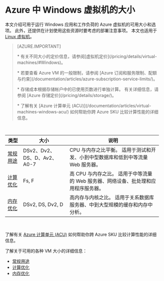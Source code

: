 <properties
    pageTitle="Azure 中的 Windows VM 大小 | Azure"
    description="列出 Azure 中 Windows 虚拟机的不同可用大小。"
    services="virtual-machines-windows"
    documentationcenter=""
    author="cynthn"
    manager="timlt"
    editor=""
    tags="azure-resource-manager,azure-service-management" />
<tags
    ms.assetid="aabf0d30-04eb-4d34-b44a-69f8bfb84f22"
    ms.service="virtual-machines-windows"
    ms.devlang="na"
    ms.topic="article"
    ms.tgt_pltfrm="vm-windows"
    ms.workload="infrastructure-services"
    ms.date="03/22/2017"
    wacn.date="05/15/2017"
    ms.author="cynthn"
    ms.translationtype="Human Translation"
    ms.sourcegitcommit="457fc748a9a2d66d7a2906b988e127b09ee11e18"
    ms.openlocfilehash="e1cde06ebf28d97945cf665f1a96027ec4764596"
    ms.contentlocale="zh-cn"
    ms.lasthandoff="05/05/2017" />

# <a name="sizes-for-windows-virtual-machines-in-azure"></a>Azure 中 Windows 虚拟机的大小

本文介绍可用于运行 Windows 应用和工作负荷的 Azure 虚拟机的可用大小和选项。 此外，还提供在计划使用这些资源时要考虑的部署注意事项。  本文也适用于 [Linux 虚拟机](/documentation/articles/virtual-machines-linux-sizes/)。

> [AZURE.IMPORTANT]
><p>* 有关不同大小的定价信息，请参阅[虚拟机定价](/pricing/details/virtual-machines/#Windows)。 
><p>* 若要查看 Azure VM 的一般限制，请参阅 [Azure 订阅和服务限制、配额与约束](/documentation/articles/azure-subscription-service-limits/)。
><p>* 存储成本根据存储帐户中的已使用页数进行单独计算。 有关详细信息，请参阅 [Azure 存储定价](/pricing/details/storage/)。
><p>* 了解有关 [Azure 计算单元 (ACU)](/documentation/articles/virtual-machines-windows-acu/) 如何帮助你跨 Azure SKU 比较计算性能的详细信息。
>
>
<br>    

| 类型                     | 大小           |    说明       |
|--------------------------|-------------------|------------------------------------------------------------------------------------------------------------------------------------|
| [常规用途](/documentation/articles/virtual-machines-windows-sizes-general/)          | DSv2、Dv2、DS、D、Av2、A0-7 | CPU 与内存之比平衡。 适用于测试和开发、小到中型数据库和低到中等流量 Web 服务器。 |
| [计算优化](/documentation/articles/virtual-machines-windows-sizes-compute/)        | Fs, F             | 高 CPU 与内存之比。 适用于中等流量的 Web 服务器、网络设备、批处理和应用程序服务器。        |
| [内存优化](/documentation/articles/virtual-machines-windows-sizes-memory/)         | DSv2, DS, Dv2, D   | 高内存与内核之比。 适用于关系数据库服务器、中到大型规模的缓存和内存中分析。                 |

<br>

了解有关 [Azure 计算单元 (ACU)](/documentation/articles/virtual-machines-windows-acu/) 如何帮助你跨 Azure SKU 比较计算性能的详细信息。

了解关于可用的各种 VM 大小的详细信息：

- [常规用途](/documentation/articles/virtual-machines-windows-sizes-general/)
- [计算优化](/documentation/articles/virtual-machines-windows-sizes-compute/)
- [内存优化](/documentation/articles/virtual-machines-windows-sizes-memory/)

<!--Update_Description: separated into 3 articles-->